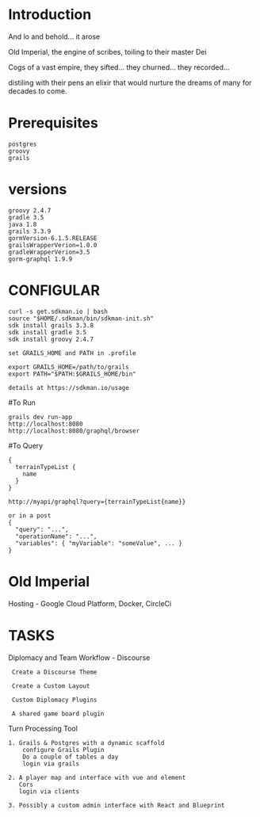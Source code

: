 # Introduction

And lo and behold... it arose

Old Imperial, the engine of scribes, toiling to their master Dei

Cogs of a vast empire, they sifted... they churned... they recorded... 

distiling with their pens an elixir that would nurture the dreams of many for decades to come.

# Prerequisites    
    postgres
    groovy
    grails

# versions
    groovy 2.4.7
    gradle 3.5
    java 1.8
    grails 3.3.9
    gormVersion-6.1.5.RELEASE
    grailsWrapperVerion=1.0.0
    gradleWrapperVerion=3.5
    gorm-graphql 1.9.9

# CONFIGULAR
    curl -s get.sdkman.io | bash
    source "$HOME/.sdkman/bin/sdkman-init.sh"
    sdk install grails 3.3.8
    sdk install gradle 3.5
    sdk install groovy 2.4.7

    set GRAILS_HOME and PATH in .profile

    export GRAILS_HOME=/path/to/grails
    export PATH="$PATH:$GRAILS_HOME/bin" 

    details at https://sdkman.io/usage

#To Run

    grails dev run-app    
    http://localhost:8080
    http://localhost:8080/graphql/browser

#To Query
    
    {
      terrainTypeList {
        name
      }
    }
    
    http://myapi/graphql?query={terrainTypeList{name}}
    
    or in a post
    {
      "query": "...",
      "operationName": "...",
      "variables": { "myVariable": "someValue", ... }
    }
    

# Old Imperial

Hosting - Google Cloud Platform, Docker, CircleCi


# TASKS

Diplomacy and Team Workflow - Discourse
    
     Create a Discourse Theme
    
     Create a Custom Layout
    
     Custom Diplomacy Plugins
    
     A shared game board plugin

Turn Processing Tool 
    
    1. Grails & Postgres with a dynamic scaffold
        configure Grails Plugin
        Do a couple of tables a day
        login via grails
    
    2. A player map and interface with vue and element
       Cors
       login via clients
       
    3. Possibly a custom admin interface with React and Blueprint    

    







 